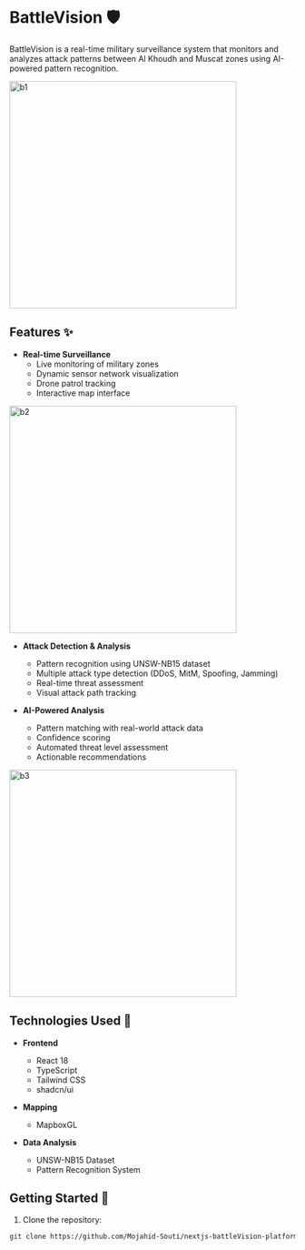 # BattleVision 🛡️

BattleVision is a real-time military surveillance system that monitors and analyzes attack patterns between Al Khoudh and Muscat zones using AI-powered pattern recognition.

<img width="400" alt="b1" src="https://github.com/user-attachments/assets/5c0f7c32-d077-4c6f-8a1f-3785d29902f4" />

## Features ✨

- **Real-time Surveillance**
  - Live monitoring of military zones
  - Dynamic sensor network visualization
  - Drone patrol tracking
  - Interactive map interface

<img width="400" alt="b2" src="https://github.com/user-attachments/assets/453ac9aa-baea-4c6c-93e9-761de1d19913" />

- **Attack Detection & Analysis**
  - Pattern recognition using UNSW-NB15 dataset
  - Multiple attack type detection (DDoS, MitM, Spoofing, Jamming)
  - Real-time threat assessment
  - Visual attack path tracking

- **AI-Powered Analysis**
  - Pattern matching with real-world attack data
  - Confidence scoring
  - Automated threat level assessment
  - Actionable recommendations

<img width="400" alt="b3" src="https://github.com/user-attachments/assets/aaed1069-1245-4cbf-9f24-9e19819954eb" />

## Technologies Used 🚀

- **Frontend**
  - React 18
  - TypeScript
  - Tailwind CSS
  - shadcn/ui

- **Mapping**
  - MapboxGL

- **Data Analysis**
  - UNSW-NB15 Dataset
  - Pattern Recognition System

## Getting Started 🌟

1. Clone the repository:
```bash
git clone https://github.com/Mojahid-Souti/nextjs-battleVision-platform.git

